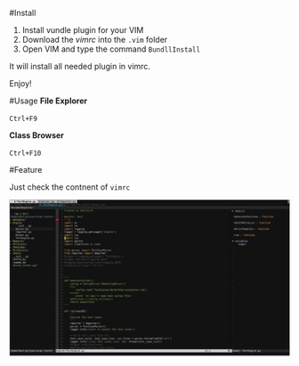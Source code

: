 #Install

1. Install vundle plugin for your VIM
2. Download the *vimrc* into the ``.vim`` folder
3. Open VIM and type the command ``BundllInstall``

It will install all needed plugin in vimrc.

Enjoy!

#Usage
**File Explorer**

``Ctrl+F9``

**Class Browser**

``Ctrl+F10``

#Feature

Just check the contnent of ``vimrc``

![VIM snapshot](snapshot.png)
